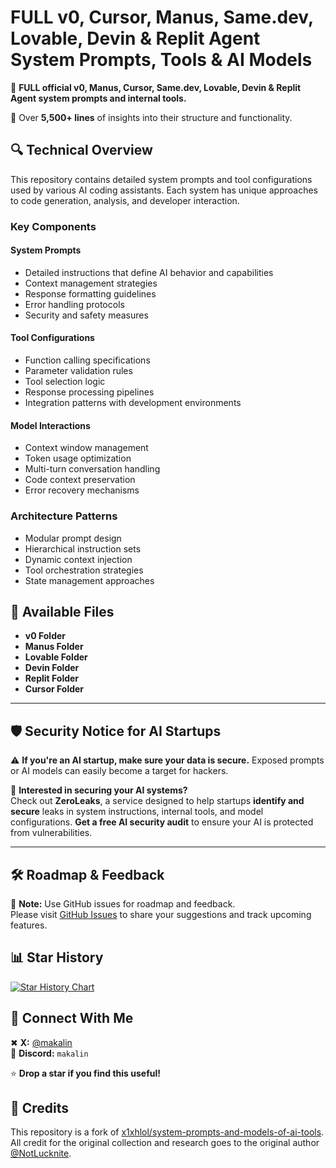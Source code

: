 # **FULL v0, Cursor, Manus, Same.dev, Lovable, Devin & Replit Agent System Prompts, Tools & AI Models**  

🚀 **FULL official v0, Manus, Cursor, Same.dev, Lovable, Devin & Replit Agent system prompts and internal tools.**

📜 Over **5,500+ lines** of insights into their structure and functionality.  

## 🔍 **Technical Overview**

This repository contains detailed system prompts and tool configurations used by various AI coding assistants. Each system has unique approaches to code generation, analysis, and developer interaction.

### **Key Components**

#### **System Prompts**
- Detailed instructions that define AI behavior and capabilities
- Context management strategies
- Response formatting guidelines
- Error handling protocols
- Security and safety measures

#### **Tool Configurations**
- Function calling specifications
- Parameter validation rules
- Tool selection logic
- Response processing pipelines
- Integration patterns with development environments

#### **Model Interactions**
- Context window management
- Token usage optimization
- Multi-turn conversation handling
- Code context preservation
- Error recovery mechanisms

### **Architecture Patterns**
- Modular prompt design
- Hierarchical instruction sets
- Dynamic context injection
- Tool orchestration strategies
- State management approaches

## 📂 **Available Files**
- **v0 Folder**  
- **Manus Folder**
- **Lovable Folder**
- **Devin Folder**
- **Replit Folder**
- **Cursor Folder**  

---

## 🛡️ **Security Notice for AI Startups**

⚠️ **If you're an AI startup, make sure your data is secure.** Exposed prompts or AI models can easily become a target for hackers.

🔐 **Interested in securing your AI systems?**  
Check out **ZeroLeaks**, a service designed to help startups **identify and secure** leaks in system instructions, internal tools, and model configurations. **Get a free AI security audit** to ensure your AI is protected from vulnerabilities.

---

## 🛠 **Roadmap & Feedback**

🚨 **Note:** Use GitHub issues for roadmap and feedback.  
Please visit [GitHub Issues](https://github.com/makalin/system-prompts-and-models-of-ai-tools/issues) to share your suggestions and track upcoming features.

## 📊 **Star History**

<a href="https://www.star-history.com/#x1xhlol/system-prompts-and-models-of-ai-tools&Date">
 <picture>
   <source media="(prefers-color-scheme: dark)" srcset="https://api.star-history.com/svg?repos=x1xhlol/system-prompts-and-models-of-ai-tools&type=Date&theme=dark" />
   <source media="(prefers-color-scheme: light)" srcset="https://api.star-history.com/svg?repos=x1xhlol/system-prompts-and-models-of-ai-tools&type=Date" />
   <img alt="Star History Chart" src="https://api.star-history.com/svg?repos=x1xhlol/system-prompts-and-models-of-ai-tools&type=Date" />
 </picture>
</a>

## 🔗 **Connect With Me**  
✖ **X:** [@makalin](https://x.com/makalin)  
💬 **Discord:** `makalin`  

⭐ **Drop a star if you find this useful!**

## 🙏 **Credits**
This repository is a fork of [x1xhlol/system-prompts-and-models-of-ai-tools](https://github.com/x1xhlol/system-prompts-and-models-of-ai-tools). All credit for the original collection and research goes to the original author [@NotLucknite](https://x.com/NotLucknite).
